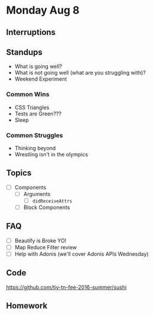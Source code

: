 # Monday Aug 8

## Interruptions

## Standups

* What is going well?
* What is not going well (what are you struggling with)?
* Weekend Experiment

### Common Wins

* CSS Triangles
* Tests are Green???
* Sleep

### Common Struggles

* Thinking beyond
* Wrestling isn't in the olympics

## Topics

- [ ] Components
  * [ ] Arguments
    - [ ] `didReceiveAttrs`
  * [ ] Block Components

## FAQ

* [ ] Beautify is Broke YO!
* [ ] Map Reduce Filter review
* [ ] Help with Adonis (we'll cover Adonis APIs Wednesday)

## Code

https://github.com/tiy-tn-fee-2016-summer/sushi

## Homework
